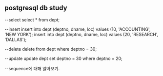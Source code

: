 ## postgresql db study 

--select
select * from dept;

--insert
insert into dept (deptno, dname, loc) values (10, 'ACCOUNTING', 'NEW YORK');
insert into dept (deptno, dname, loc) values (20, 'RESEARCH', 'DALLAS');

--delete
delete from dept where deptno = 30;

--update
update dept set deptno = 30 where deptno = 20;

--sequence에 대해 알아보기.
